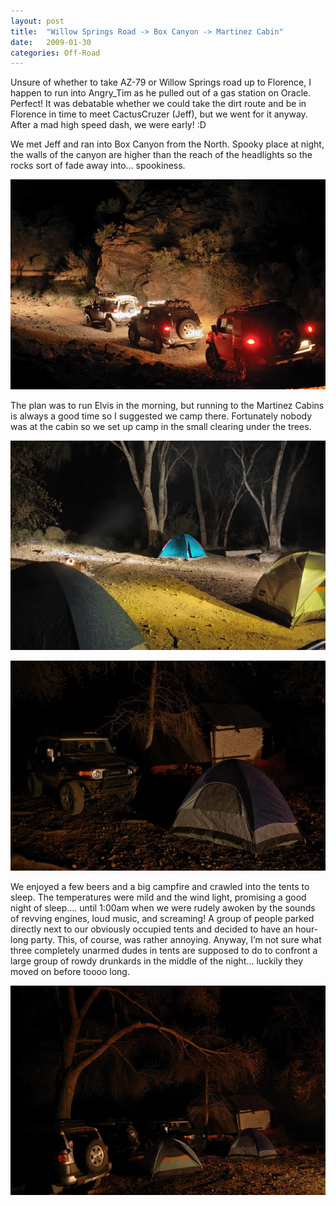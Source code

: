 ```yaml
---
layout: post
title:  "Willow Springs Road -> Box Canyon -> Martinez Cabin"
date:   2009-01-30
categories: Off-Road
---
```


Unsure of whether to take AZ-79 or Willow Springs road up to Florence, I happen to run into Angry_Tim as he pulled out of a gas station on Oracle. Perfect! It was debatable whether we could take the dirt route and be in Florence in time to meet CactusCruzer (Jeff), but we went for it anyway. After a mad high speed dash, we were early! :D

We met Jeff and ran into Box Canyon from the North. Spooky place at night, the walls of the canyon are higher than the reach of the headlights so the rocks sort of fade away into… spookiness. 

![](/assets/img/2009-01-30-florence/DSC_4023.jpg)

The plan was to run Elvis in the morning, but running to the Martinez Cabins is always a good time so I suggested we camp there. Fortunately nobody was at the cabin so we set up camp in the small clearing under the trees. 

![](/assets/img/2009-01-30-florence/DSC_4030.jpg)

![](/assets/img/2009-01-30-florence/DSC_4044.jpg)

We enjoyed a few beers and a big campfire and crawled into the tents to sleep. The temperatures were mild and the wind light, promising a good night of sleep…. until 1:00am when we were rudely awoken by the sounds of revving engines, loud music, and screaming! A group of people parked directly next to our obviously occupied tents and decided to have an hour-long party. This, of course, was rather annoying. Anyway, I’m not sure what three completely unarmed dudes in tents are supposed to do to confront a large group of rowdy drunkards in the middle of the night… luckily they moved on before toooo long. 

![](/assets/img/2009-01-30-florence/DSC_4051.jpg)